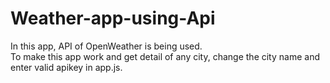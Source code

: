 # Weather-app-using-Api  
In this app, API of OpenWeather is being used.  
To make this app work and get detail of any city, change the city name and enter valid apikey in app.js.
